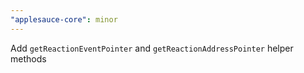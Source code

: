```yaml
---
"applesauce-core": minor
---
```


Add `getReactionEventPointer` and `getReactionAddressPointer` helper methods
